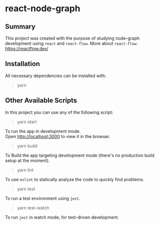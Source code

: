 # react-node-graph

## Summary

This project was created with the purpose of studying node-graph development using `react` and `react-flow`.
More about `react-flow`: https://reactflow.dev/ 

## Installation

All necessary dependencies can be installed with:

> yarn

## Other Available Scripts

In this project you can use any of the following script:

> yarn start

To run the app in development mode.<br>
Open [http://localhost:3000](http://localhost:3000) to view it in the browser.

> yarn build

To Build the app targeting development mode (there's no production build setup at the moment).<br>

> yarn lint

To use `eslint` to statically analyze the code to quickly find problems.

> yarn test

To run a test environment using `jest`.

> yarn test-watch

To run `jest` in watch mode, for test-driven development.